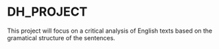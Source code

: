# DH_PROJECT

This project will focus on a critical analysis of English texts based on the gramatical structure of the sentences. 
